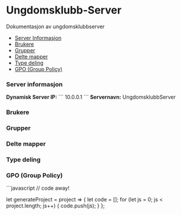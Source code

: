 # Ungdomsklubb-Server
Dokumentasjon av ungdomsklubbserver
<ul>
  <li><a href="#serverinfo">Server Informasjon</a></li>
    <li><a href="#brukere">Brukere</a></li>
    <li><a href="#grupper">Grupper</a></li>
    <li><a href="#deltemapper">Delte mapper</a></li>
    <li><a href="#typedeling">Type deling</a></li>
    <li><a href="#gpo">GPO (Group Policy)</a></li>
</ul>
<h3 id="serverinfo">Server informasjon</h3>
<b>Dynamisk Server IP:</b> 
```
10.0.0.1
```
<b>Servernavn:</b> UngdomsklubbServer

<h3 id="brukere">Brukere</h3>

<h3 id="grupper">Grupper</h3>

<h3 id="deltemapper">Delte mapper</h3>

<h3 id="typedeling">Type deling</h3>

<h3 id="gpo">GPO (Group Policy)</h3>
```javascript
// code away!

let generateProject = project => {
  let code = [];
  for (let js = 0; js < project.length; js++) {
    code.push(js);
  }
};
```

